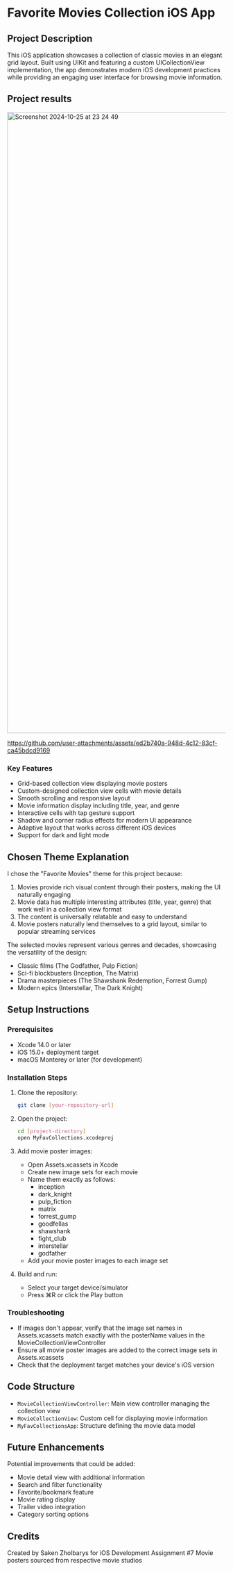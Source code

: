 # Favorite Movies Collection iOS App

## Project Description
This iOS application showcases a collection of classic movies in an elegant grid layout. Built using UIKit and featuring a custom UICollectionView implementation, the app demonstrates modern iOS development practices while providing an engaging user interface for browsing movie information.

## Project results
<img width="1430" alt="Screenshot 2024-10-25 at 23 24 49" src="https://github.com/user-attachments/assets/122799ed-0f18-49d9-a089-f484f48de2a8">

https://github.com/user-attachments/assets/ed2b740a-948d-4c12-83cf-ca45bdcd9169

### Key Features
- Grid-based collection view displaying movie posters
- Custom-designed collection view cells with movie details
- Smooth scrolling and responsive layout
- Movie information display including title, year, and genre
- Interactive cells with tap gesture support
- Shadow and corner radius effects for modern UI appearance
- Adaptive layout that works across different iOS devices
- Support for dark and light mode

## Chosen Theme Explanation
I chose the "Favorite Movies" theme for this project because:
1. Movies provide rich visual content through their posters, making the UI naturally engaging
2. Movie data has multiple interesting attributes (title, year, genre) that work well in a collection view format
3. The content is universally relatable and easy to understand
4. Movie posters naturally lend themselves to a grid layout, similar to popular streaming services

The selected movies represent various genres and decades, showcasing the versatility of the design:
- Classic films (The Godfather, Pulp Fiction)
- Sci-fi blockbusters (Inception, The Matrix)
- Drama masterpieces (The Shawshank Redemption, Forrest Gump)
- Modern epics (Interstellar, The Dark Knight)

## Setup Instructions

### Prerequisites
- Xcode 14.0 or later
- iOS 15.0+ deployment target
- macOS Monterey or later (for development)

### Installation Steps
1. Clone the repository:
   ```bash
   git clone [your-repository-url]
   ```

2. Open the project:
   ```bash
   cd [project-directory]
   open MyFavCollections.xcodeproj
   ```

3. Add movie poster images:
   - Open Assets.xcassets in Xcode
   - Create new image sets for each movie
   - Name them exactly as follows:
     - inception
     - dark_knight
     - pulp_fiction
     - matrix
     - forrest_gump
     - goodfellas
     - shawshank
     - fight_club
     - interstellar
     - godfather
   - Add your movie poster images to each image set

4. Build and run:
   - Select your target device/simulator
   - Press ⌘R or click the Play button

### Troubleshooting
- If images don't appear, verify that the image set names in Assets.xcassets match exactly with the posterName values in the MovieCollectionViewController
- Ensure all movie poster images are added to the correct image sets in Assets.xcassets
- Check that the deployment target matches your device's iOS version

## Code Structure
- `MovieCollectionViewController`: Main view controller managing the collection view
- `MovieCollectionView`: Custom cell for displaying movie information
- `MyFavCollectionsApp`: Structure defining the movie data model

## Future Enhancements
Potential improvements that could be added:
- Movie detail view with additional information
- Search and filter functionality
- Favorite/bookmark feature
- Movie rating display
- Trailer video integration
- Category sorting options

## Credits
Created by Saken Zholbarys for iOS Development Assignment #7
Movie posters sourced from respective movie studios
